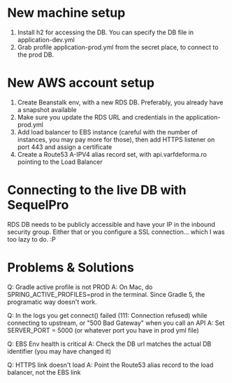 # New machine setup

1. Install h2 for accessing the DB. You can specify the DB file in application-dev.yml
2. Grab profile application-prod.yml from the secret place, to connect to the prod DB.

# New AWS account setup

1. Create Beanstalk env, with a new RDS DB. Preferably, you already have a snapshot available
2. Make sure you update the RDS URL and credentials in the application-prod.yml
3. Add load balancer to EBS instance (careful with the number of instances, you may pay more for those),
   then add HTTPS listener on port 443 and assign a certificate
4. Create a Route53 A-IPV4 alias record set, with api.varfdeforma.ro pointing to the Load Balancer


# Connecting to the live DB with SequelPro

RDS DB needs to be publicly accessible and have your IP in the inbound security group.
Either that or you configure a SSL connection... which I was too lazy to do. :P

# Problems & Solutions

Q: Gradle active profile is not PROD
A: On Mac, do SPRING_ACTIVE_PROFILES=prod in the terminal. Since Gradle 5, the programatic way doesn't work.

Q: In the logs you get connect() failed (111: Connection refused) while connecting to upstream,
   or "500 Bad Gateway" when you call an API
A: Set SERVER_PORT = 5000 (or whatever port you have in prod yml file)

Q: EBS Env health is critical
A: Check the DB url matches the actual DB identifier (you may have changed it)

Q: HTTPS link doesn't load
A: Point the Route53 alias record to the load balancer, not the EBS link